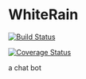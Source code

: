 # WhiteRain
[![Build Status](https://travis-ci.org/emn178/js-md5.svg?branch=master)](https://travis-ci.org/sappy5678/WhiteRain?branch=version1)

[![Coverage Status](https://coveralls.io/repos/emn178/js-md5/badge.svg?branch=master)](https://coveralls.io/r/sappy5678/WhiteRain?branch=master)

a  chat bot
